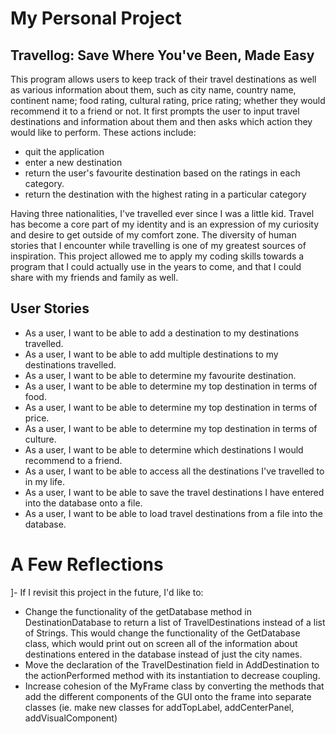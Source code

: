 # My Personal Project

## Travellog: Save Where You've Been, Made Easy

This program allows users to keep track of their travel destinations as well 
as various information about them, such as city name, country name, continent name;
food rating, cultural rating, price rating; whether they would recommend it to a friend
or not. It first prompts the user to input travel destinations and information about them
and then asks which action they would like to perform. These actions include:
- quit the application
- enter a new destination
- return the user's favourite destination based on the ratings in each category.
- return the destination with the highest rating in a particular category

Having three nationalities, I've travelled ever since I was a little kid. Travel has become
a core part of my identity and is an expression of my curiosity and desire to get outside
of my comfort zone. The diversity of human stories that I encounter while travelling is one
of my greatest sources of inspiration. This project allowed me to apply my coding
skills towards a program that I could actually use in the years to come, and that I could
share with my friends and family as well.

## User Stories

- As a user, I want to be able to add a destination to my destinations travelled.
- As a user, I want to be able to add multiple destinations to my destinations travelled. 
- As a user, I want to be able to determine my favourite destination.
- As a user, I want to be able to determine my top destination in terms of food.
- As a user, I want to be able to determine my top destination in terms of price.
- As a user, I want to be able to determine my top destination in terms of culture.
- As a user, I want to be able to determine which destinations I would recommend to a friend.
- As a user, I want to be able to access all the destinations I've travelled to in my life.
- As a user, I want to be able to save the travel destinations I have entered into the database onto a file. 
- As a user, I want to be able to load travel destinations from a file into the database.

# A Few Reflections
]- If I revisit this project in the future, I'd like to:
  - Change the functionality of the getDatabase method in DestinationDatabase to return a list of TravelDestinations
    instead of a list of Strings. This would change the functionality of the GetDatabase class, which would print out
    on screen all of the information about destinations entered in the database instead of just the city names.
  - Move the declaration of the TravelDestination field in AddDestination to the actionPerformed method with its
    instantiation to decrease coupling. 
  - Increase cohesion of the MyFrame class by converting the methods that add the different components of the GUI
    onto the frame into separate classes (ie. make new classes for addTopLabel, addCenterPanel, addVisualComponent)

